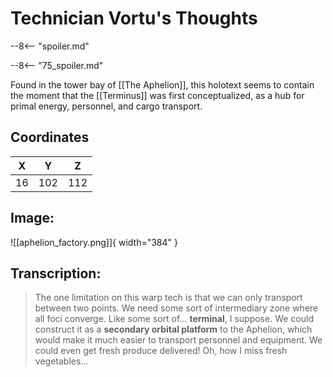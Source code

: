 # Technician Vortu's Thoughts

--8<-- "spoiler.md"

--8<-- "75_spoiler.md"

Found in the tower bay of [[The Aphelion]], this holotext seems to contain the moment that the [[Terminus]] was first conceptualized, as a hub for primal energy, personnel, and cargo transport.

## Coordinates
| **X** | **Y** | **Z** |
| :---: | :---: | :---: |
| 16 |  102  | 112 |

## Image:

![[aphelion_factory.png]]{ width="384" }

## Transcription:
> The one limitation on this warp tech is that we can only transport between two points. We need some sort of intermediary zone where all foci converge. Like some sort of… **terminal**, I suppose. We could construct it as a **secondary orbital platform** to the Aphelion, which would make it much easier to transport personnel and equipment. We could even get fresh produce delivered! Oh, how I miss fresh vegetables…
